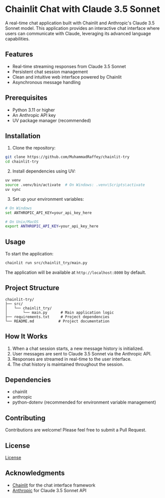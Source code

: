 # Chainlit Chat with Claude 3.5 Sonnet

A real-time chat application built with Chainlit and Anthropic's Claude 3.5 Sonnet model. This application provides an interactive chat interface where users can communicate with Claude, leveraging its advanced language capabilities.

## Features

- Real-time streaming responses from Claude 3.5 Sonnet
- Persistent chat session management
- Clean and intuitive web interface powered by Chainlit
- Asynchronous message handling

## Prerequisites

- Python 3.11 or higher
- An Anthropic API key
- UV package manager (recommended)

## Installation

1. Clone the repository:

```bash
git clone https://github.com/MuhammadRaffey/chainlit-try
cd chainlit-try
```

2. Install dependencies using UV:

```bash
uv venv
source .venv/bin/activate  # On Windows: .venv\Scripts\activate
uv sync
```

3. Set up your environment variables:

```bash
# On Windows
set ANTHROPIC_API_KEY=your_api_key_here

# On Unix/MacOS
export ANTHROPIC_API_KEY=your_api_key_here
```

## Usage

To start the application:

```bash
chainlit run src/chainlit_try/main.py
```

The application will be available at `http://localhost:8000` by default.

## Project Structure

```
chainlit-try/
├── src/
│   └── chainlit_try/
│       └── main.py      # Main application logic
├── requirements.txt     # Project dependencies
└── README.md           # Project documentation
```

## How It Works

1. When a chat session starts, a new message history is initialized.
2. User messages are sent to Claude 3.5 Sonnet via the Anthropic API.
3. Responses are streamed in real-time to the user interface.
4. The chat history is maintained throughout the session.

## Dependencies

- chainlit
- anthropic
- python-dotenv (recommended for environment variable management)

## Contributing

Contributions are welcome! Please feel free to submit a Pull Request.

## License
[License](LICENSE)

## Acknowledgments

- [Chainlit](https://github.com/Chainlit/chainlit) for the chat interface framework
- [Anthropic](https://www.anthropic.com/) for Claude 3.5 Sonnet API


